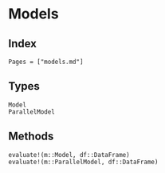 # Models

## Index

```@index
Pages = ["models.md"]
```

## Types

```@docs
Model
ParallelModel
```

## Methods

```@docs
evaluate!(m::Model, df::DataFrame)
evaluate!(m::ParallelModel, df::DataFrame)
```
